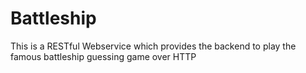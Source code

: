 # Battleship
This is a RESTful Webservice which provides the backend to play the famous battleship guessing game over HTTP
